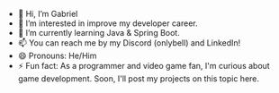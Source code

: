 - 👋 Hi, I’m Gabriel
- 👀 I’m interested in improve my developer career.
- 🌱 I’m currently learning Java & Spring Boot.
- 📫 You can reach me by my Discord (onlybell) and LinkedIn!
- 😄 Pronouns: He/Him
- ⚡ Fun fact: As a programmer and video game fan, I'm curious about game development. Soon, I'll post my projects on this topic here.

<!---
gabrieltduart/gabrieltduart is a ✨ special ✨ repository because its `README.md` (this file) appears on your GitHub profile.
You can click the Preview link to take a look at your changes.
--->
